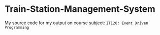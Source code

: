 # Train-Station-Management-System
My source code for my output on course subject: ```IT120: Event Driven Programming```
